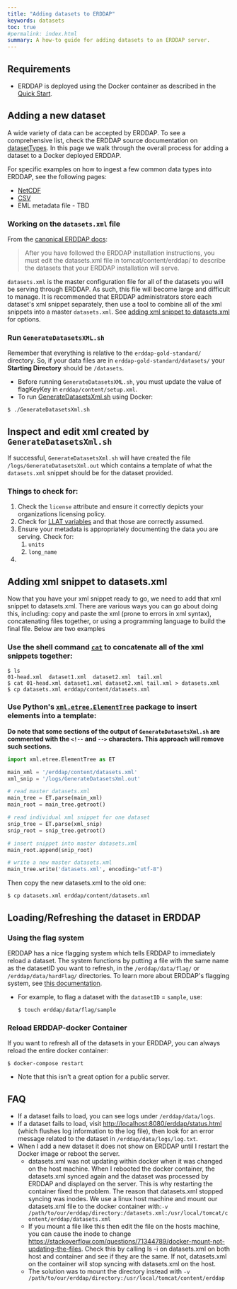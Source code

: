 ```yaml
---
title: "Adding datasets to ERDDAP"
keywords: datasets
toc: true
#permalink: index.html
summary: A how-to guide for adding datasets to an ERDDAP server.
---
```


## Requirements
* ERDDAP is deployed using the Docker container as described in the [Quick Start](/erddap-gold-standard/index.html).

## Adding a new dataset
A wide variety of data can be accepted by ERDDAP. To see a comprehensive list, check the ERDDAP source documentation on [datasetTypes](https://coastwatch.pfeg.noaa.gov/erddap/download/setupDatasetsXml.html#datasetTypes). 
In this page we walk through the overall process for adding a dataset to a Docker deployed ERDDAP.

For specific examples on how to ingest a few common data types into ERDDAP, see the following pages:
* [NetCDF](/erddap-gold-standard/nc-use-case.html)
* [CSV](/erddap-gold-standard/csv-use-case.html)
* EML metadata file - TBD

### Working on the `datasets.xml` file

From the [canonical ERDDAP docs](https://coastwatch.pfeg.noaa.gov/erddap/download/setupDatasetsXml.html): 
> After you have followed the ERDDAP installation instructions, you must edit the datasets.xml file in tomcat/content/erddap/ to describe the datasets that your ERDDAP installation will serve.

`datasets.xml` is the master configuration file for all of the datasets you will be serving through ERDDAP. As such, 
this file will become large and difficult to manage. It is recommended that ERDDAP administrators store each dataset's xml 
snippet separately, then use a tool to combine all of the xml snippets into a master `datasets.xml`. See [adding xml snippet to datasets.xml](#adding-xml-snippet-to-datasetsxml) for options.

###  Run `GenerateDatasetsXML.sh`
Remember that everything is relative to the `erddap-gold-standard/` directory. So, if your data files are in `erddap-gold-standard/datasets/`
your **Starting Directory** should be `/datasets`.
- Before running `GenerateDatasetsXML.sh`, you must update the value of flagKeyKey in `erddap/content/setup.xml`.
- To run [GenerateDatasetsXml.sh](https://github.com/ioos/erddap-gold-standard/blob/master/GenerateDatasetsXml.sh) using Docker:

```shell
$ ./GenerateDatasetsXml.sh
```

## Inspect and edit xml created by `GenerateDatasetsXml.sh`
If successful, `GenerateDatasetsXml.sh` will have created the file `/logs/GenerateDatasetsXml.out` which contains a 
template of what the `datasets.xml` snippet should be for the dataset provided.

### Things to check for:
1. Check the `license` attribute and ensure it correctly depicts your organizations licensing policy.
2. Check for [LLAT variables](https://coastwatch.pfeg.noaa.gov/erddap/download/setupDatasetsXml.html#LLAT) and that those are correctly assumed.
3. Ensure your metadata is appropriately documenting the data you are serving. Check for:
   1. `units`
   2. `long_name`
4. 

## Adding xml snippet to datasets.xml
Now that you have your xml snippet ready to go, we need to add that xml snippet to datasets.xml. There are various ways you 
can go about doing this, including: copy and paste the xml (prone to errors in xml syntax), concatenating files together, or 
using a programming language to build the final file. Below are two examples

### Use the shell command [`cat`](https://www.gnu.org/software/coreutils/manual/html_node/cat-invocation.html) to concatenate all of the xml snippets together:
```shell
$ ls
01-head.xml  dataset1.xml  dataset2.xml  tail.xml
$ cat 01-head.xml dataset1.xml dataset2.xml tail.xml > datasets.xml
$ cp datasets.xml erddap/content/datasets.xml
```
### Use Python's [`xml.etree.ElementTree`](https://docs.python.org/3/library/xml.etree.elementtree.html) package to insert elements into a template:

**Do note that some sections of the output of `GenerateDatasetsXml.sh` are commented with the `<!--` and `-->` characters. This approach will remove such sections.**

```python
import xml.etree.ElementTree as ET

main_xml = '/erddap/content/datasets.xml'
xml_snip = '/logs/GenerateDatasetsXml.out'

# read master datasets.xml
main_tree = ET.parse(main_xml)
main_root = main_tree.getroot()

# read individual xml snippet for one dataset
snip_tree = ET.parse(xml_snip)
snip_root = snip_tree.getroot()

# insert snippet into master datasets.xml
main_root.append(snip_root)

# write a new master datasets.xml
main_tree.write('datasets.xml', encoding="utf-8")
```
Then copy the new datasets.xml to the old one:
```shell
$ cp datasets.xml erddap/content/datasets.xml
```

## Loading/Refreshing the dataset in ERDDAP

### Using the flag system
ERDDAP has a nice flagging system which tells ERDDAP to immediately reload a dataset. The system functions by putting a 
file with the same name as the datasetID you want to refresh, in the `/erddap/data/flag/` or `/erddap/data/hardFlag/` directories. 
To learn more about ERDDAP's flagging system, see [this documentation](https://coastwatch.pfeg.noaa.gov/erddap/download/setup.html#flag).
  * For example, to flag a dataset with the `datasetID` = `sample`, use:
    ```shell
    $ touch erddap/data/flag/sample
    ```

### Reload ERDDAP-docker Container
If you want to refresh all of the datasets in your ERDDAP, you can always reload the entire docker container:
```shell
$ docker-compose restart
```
* Note that this isn't a great option for a public server.

## FAQ

* If a dataset fails to load, you can see logs under `/erddap/data/logs`.
* If a dataset fails to load, visit <http://localhost:8080/erddap/status.html> (which flushes log information to the log file), then look for an error message related to the dataset in `/erddap/data/logs/log.txt`.
* When I add a new dataset it does not show on ERDDAP until I restart the Docker image or reboot the server.
  * datasets.xml was not updating within docker when it was changed on the host machine. When I rebooted the docker container, the datasets.xml synced again and the dataset was processed by ERDDAP and displayed on the server. This is why restarting the container fixed the problem. The reason that datasets.xml stopped syncing was inodes. We use a linux host machine and mount our datasets.xml file to the docker container with:```-v /path/to/our/erddap/directory:/datasets.xml:/usr/local/tomcat/content/erddap/datasets.xml```
  * If you mount a file like this then edit the file on the hosts machine, you can cause the inode to change https://stackoverflow.com/questions/71344789/docker-mount-not-updating-the-files. Check this by calling ls -i on datasets.xml on both host and container and see if they are the same. If not, datasets.xml on the container will stop syncing with datasets.xml on the host.
  * The solution was to mount the directory instead with ```-v /path/to/our/erddap/directory:/usr/local/tomcat/content/erddap```
